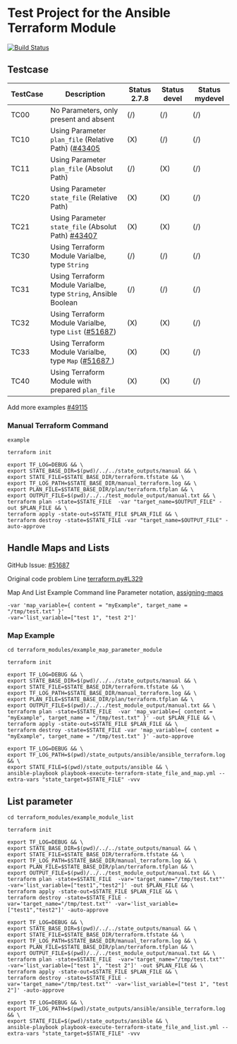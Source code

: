# Test Project for the Ansible Terraform Module

[![Build Status](https://travis-ci.org/nolte/ansible-terraform-example.svg?branch=develop)](https://travis-ci.org/nolte/ansible-terraform-example)

## Testcase

| **TestCase** | **Description**                                                                                                | **Status 2.7.8** | **Status devel** | **Status mydevel** |
|--------------|----------------------------------------------------------------------------------------------------------------|------------------|------------------|--------------------|
| TC00         | No Parameters, only present and absent                                                                         | (/)              | (/)              | (/)                |
| TC10         | Using Parameter ```plan_file``` (Relative Path) ([#43405](https://github.com/ansible/ansible/issues/43405)     | (X)              | (/)              | (/)                |
| TC11         | Using Parameter ```plan_file``` (Absolut Path)                                                                 | (/)              | (X)              | (/)                |
| TC20         | Using Parameter ```state_file``` (Relative Path)                                                               | (X)              | (X)              | (/)                |
| TC21         | Using Parameter ```state_file``` (Absolut Path)  [#43407](https://github.com/ansible/ansible/issues/43407)     | (X)              | (X)              | (/)                |
| TC30         | Using Terraform Module Varialbe, type ```String```                                                             | (/)              | (/)              | (/)                |
| TC31         | Using Terraform Module Varialbe, type ```String```, Ansible Boolean                                            | (/)              | (/)              | (/)                |
| TC32         | Using Terraform Module Varialbe, type ```List``` ([#51687](https://github.com/ansible/ansible/issues/51687))   | (X)              | (X)              | (/)                |
| TC33         | Using Terraform Module Varialbe, type ```Map``` ([#51687 ]( https://github.com/ansible/ansible/issues/51687))  | (X)              | (X)              | (/)                |
| TC40         | Using Terraform Module with prepared ```plan_file```                                                           | (X)              | (X)              | (/)                |

Add more examples [#49115](https://github.com/ansible/ansible/issues/49115)

### Manual Terraform Command

 ```
example

 terraform init

 export TF_LOG=DEBUG && \
 export STATE_BASE_DIR=$(pwd)/../../state_outputs/manual && \
 export STATE_FILE=$STATE_BASE_DIR/terraform.tfstate && \
 export TF_LOG_PATH=$STATE_BASE_DIR/manual_terraform.log && \
 export PLAN_FILE=$STATE_BASE_DIR/plan/terraform.tfplan && \
 export OUTPUT_FILE=$(pwd)/../../test_module_output/manual.txt && \
 terraform plan -state=$STATE_FILE  -var "target_name=$OUTPUT_FILE" -out $PLAN_FILE && \
 terraform apply -state-out=$STATE_FILE $PLAN_FILE && \
 terraform destroy -state=$STATE_FILE -var "target_name=$OUTPUT_FILE" -auto-approve

 ```

## Handle Maps and Lists

GitHub Issue: [#51687](https://github.com/ansible/ansible/issues/51687)

Original code problem Line [terraform.py#L329](https://github.com/ansible/ansible/blob/devel/lib/ansible/modules/cloud/misc/terraform.py#L329)

Map And List Example Command line Parameter notation, [assigning-maps](https://learn.hashicorp.com/terraform/getting-started/variables.html#assigning-maps)
```
-var 'map_variable={ content = "myExample", target_name = "/tmp/test.txt" }'
-var='list_variable=["test 1", "test 2"]'
```

### Map Example

```
cd terraform_modules/example_map_parameter_module

terraform init

export TF_LOG=DEBUG && \
export STATE_BASE_DIR=$(pwd)/../../state_outputs/manual && \
export STATE_FILE=$STATE_BASE_DIR/terraform.tfstate && \
export TF_LOG_PATH=$STATE_BASE_DIR/manual_terraform.log && \
export PLAN_FILE=$STATE_BASE_DIR/plan/terraform.tfplan && \
export OUTPUT_FILE=$(pwd)/../../test_module_output/manual.txt && \
terraform plan -state=$STATE_FILE  -var 'map_variable={ content = "myExample", target_name = "/tmp/test.txt" }' -out $PLAN_FILE && \
terraform apply -state-out=$STATE_FILE $PLAN_FILE && \
terraform destroy -state=$STATE_FILE -var 'map_variable={ content = "myExample", target_name = "/tmp/test.txt" }' -auto-approve
```

```
export TF_LOG=DEBUG && \
export TF_LOG_PATH=$(pwd)/state_outputs/ansible/ansible_terraform.log && \
export STATE_FILE=$(pwd)/state_outputs/ansible && \
ansible-playbook playbook-execute-terraform-state_file_and_map.yml --extra-vars "state_target=$STATE_FILE" -vvv
```


## List parameter

```
cd terraform_modules/example_module_list

terraform init

export TF_LOG=DEBUG && \
export STATE_BASE_DIR=$(pwd)/../../state_outputs/manual && \
export STATE_FILE=$STATE_BASE_DIR/terraform.tfstate && \
export TF_LOG_PATH=$STATE_BASE_DIR/manual_terraform.log && \
export PLAN_FILE=$STATE_BASE_DIR/plan/terraform.tfplan && \
export OUTPUT_FILE=$(pwd)/../../test_module_output/manual.txt && \
terraform plan -state=$STATE_FILE  -var='target_name="/tmp/test.txt"' -var='list_variable=["test1","test2"]' -out $PLAN_FILE && \
terraform apply -state-out=$STATE_FILE $PLAN_FILE && \
terraform destroy -state=$STATE_FILE -var='target_name="/tmp/test.txt"' -var='list_variable=["test1","test2"]' -auto-approve
```

```
export TF_LOG=DEBUG && \
export STATE_BASE_DIR=$(pwd)/../../state_outputs/manual && \
export STATE_FILE=$STATE_BASE_DIR/terraform.tfstate && \
export TF_LOG_PATH=$STATE_BASE_DIR/manual_terraform.log && \
export PLAN_FILE=$STATE_BASE_DIR/plan/terraform.tfplan && \
export OUTPUT_FILE=$(pwd)/../../test_module_output/manual.txt && \
terraform plan -state=$STATE_FILE  -var='target_name="/tmp/test.txt"' -var='list_variable=["test 1", "test 2"]' -out $PLAN_FILE && \
terraform apply -state-out=$STATE_FILE $PLAN_FILE && \
terraform destroy -state=$STATE_FILE -var='target_name="/tmp/test.txt"' -var='list_variable=["test 1", "test 2"]' -auto-approve
```

```
export TF_LOG=DEBUG && \
export TF_LOG_PATH=$(pwd)/state_outputs/ansible/ansible_terraform.log && \
export STATE_FILE=$(pwd)/state_outputs/ansible && \
ansible-playbook playbook-execute-terraform-state_file_and_list.yml --extra-vars "state_target=$STATE_FILE" -vvv
```
